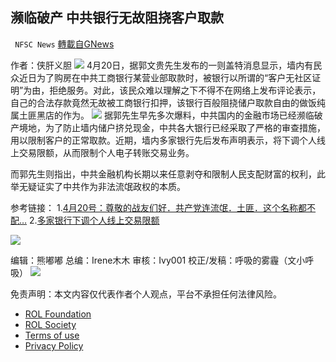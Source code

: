 
## 濒临破产 中共银行无故阻挠客户取款
` NFSC News` [轉載自GNews](https://gnews.org/zh-hans/2387696/)

作者：侠肝义胆
 ![](https://assets.gnews.org/wp-content/uploads/2022/03/%E6%88%AA%E5%B1%8F2022-03-22-%E4%B8%8A%E5%8D%8810.53.46.png) 
4月20日，据郭文贵先生发布的一则盖特消息显示，墙内有民众近日为了购房在中共工商银行某营业部取款时，被银行以所谓的“客户无社区证明”为由，拒绝服务。对此，该民众难以理解之下不得不在网络上发布评论表示，自己的合法存款竟然无故被工商银行扣押，该银行百般阻挠储户取款自由的做饭纯属土匪黑店的作为。
 ![](https://assets.gnews.org/wp-content/uploads/2022/04/fc898c58628af1411b79cd671fe53b78-800x450-1.jpeg) 
据郭先生早先多次爆料，中共国内的金融市场已经濒临破产境地，为了防止墙内储户挤兑现金，中共各大银行已经采取了严格的审查措施，用以限制客户的正常取款。近期，墙内多家银行先后发布声明表示，将下调个人线上交易限额，从而限制个人电子转账交易业务。
 
而郭先生则指出，中共金融机构长期以来任意剥夺和限制人民支配财富的权利，此举无疑证实了中共作为非法流氓政权的本质。
 
参考链接：
1.[4月20号：尊敬的战友们好．共产党连流氓．土匪．这个名称都不配…](https://gettr.com/post/p167b0h0fcd)
2.[多家银行下调个人线上交易限额](http://www.news.cn/fortune/2022-04/14/c_1128557908.htm)
 
![](https://assets.gnews.org/wp-content/uploads/2022/04/4-2-1.jpg)
 
编辑：熊嘟嘟
总编：Irene木木
审核：Ivy001
校正/发稿：呼吸的雾霾（文小呼吸）
 ![](https://assets.gnews.org/wp-content/uploads/2022/03/%E6%88%AA%E5%B1%8F2022-03-22-%E4%B8%8A%E5%8D%8810.53.46.png) 

免责声明：本文内容仅代表作者个人观点，平台不承担任何法律风险。
  
- [ROL Foundation](https://rolfoundation.org/)
- [ROL Society](https://rolsociety.org/)
- [Terms of use](https://gnews.org/terms-of-use-3/)
- [Privacy Policy](https://gnews.org/privacy-policy/)
